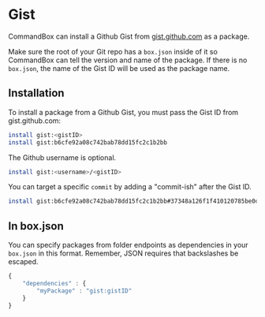 # Gist

CommandBox can install a Github Gist from [gist.github.com](https://gist.github.com/) as a package.

Make sure the root of your Git repo has a `box.json` inside of it so CommandBox can tell the version and name of the package. If there is no `box.json`, the name of the Gist ID will be used as the package name.

## Installation

To install a package from a Github Gist, you must pass the Gist ID from gist.github.com:

```bash
install gist:<gistID>
install gist:b6cfe92a08c742bab78dd15fc2c1b2bb
```

The Github username is optional.

```bash
install gist:<username>/<gistID>
```

You can target a specific `commit` by adding a "commit-ish" after the Gist ID.

```bash
install gist:b6cfe92a08c742bab78dd15fc2c1b2bb#37348a126f1f410120785be0d84ad7a2148c3e9f
```

## In box.json

You can specify packages from folder endpoints as dependencies in your `box.json` in this format. Remember, JSON requires that backslashes be escaped.

```javascript
{
    "dependencies" : {
        "myPackage" : "gist:gistID"
    }
}
```

